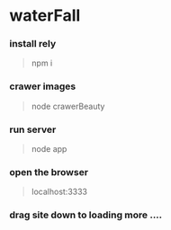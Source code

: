 # waterFall

### install rely

> npm i

### crawer images

> node crawerBeauty

### run server

> node app

### open the browser

> localhost:3333

### drag site down to loading more ....
